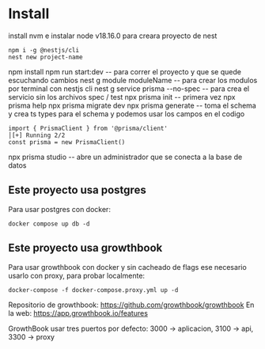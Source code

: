# Install

install nvm e instalar node v18.16.0
para creara proyecto de nest
```
npm i -g @nestjs/cli
nest new project-name
```
npm install
npm run start:dev -- para correr el proyecto y que se quede escuchando cambios
nest g module moduleName -- para crear los modulos por terminal con nestjs cli
nest g service prisma --no-spec -- para crea el servicio sin los archivos spec / test
npx prisma init -- primera vez
npx prisma help
npx prisma migrate dev
npx prisma generate -- toma el schema y crea ts types para el schema y podemos usar los campos en el codigo 
```
import { PrismaClient } from '@prisma/client'                                                      │[+] Running 2/2
const prisma = new PrismaClient()
```
npx prisma studio -- abre un administrador que se conecta a la base de datos

## Este proyecto usa postgres
Para usar postgres con docker:
```
docker compose up db -d
```

## Este proyecto usa growthbook
Para usar growthbook con docker y sin cacheado de flags ese necesario usarlo con proxy, para probar localmente:
```
docker-compose -f docker-compose.proxy.yml up -d
```
Repositorio de growthbook: https://github.com/growthbook/growthbook
En la web: https://app.growthbook.io/features

GrowthBook usar tres puertos por defecto: 3000 -> aplicacion, 3100 -> api, 3300 -> proxy